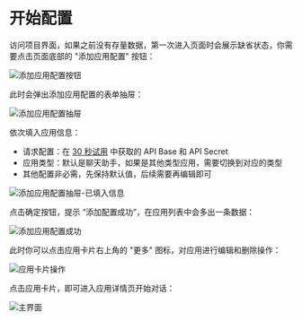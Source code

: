 # 开始配置

访问项目界面，如果之前没有存量数据，第一次进入页面时会展示缺省状态，你需要点击页面底部的 "添加应用配置" 按钮：

![添加应用配置按钮](/guide_mtapp_setting.png)

此时会弹出添加应用配置的表单抽屉：

![添加应用配置抽屉](/guide_mtapp_setting_add.png)

依次填入应用信息：

- 请求配置：在 [30 秒试用](../start/trial#准备) 中获取的 API Base 和 API Secret
- 应用类型：默认是聊天助手，如果是其他类型应用，需要切换到对应的类型
- 其他配置非必需，先保持默认值，后续需要再编辑即可

![添加应用配置抽屉-已填入信息](/guide_mtapp_setting_add_fulfilled.png)

点击确定按钮，提示 “添加配置成功”，在应用列表中会多出一条数据：

![添加应用配置成功](/guide_mtapp_setting_add_success.png)

此时你可以点击应用卡片右上角的 "更多" 图标，对应用进行编辑和删除操作：

![应用卡片操作](/guide_mtapp_app_actions.png)

点击应用卡片，即可进入应用详情页开始对话：

![主界面](/guide_mtapp_main.png)
